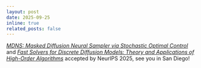 ```yaml
---
layout: post
date: 2025-09-25
inline: true
related_posts: false
---
```


[*MDNS: Masked Diffusion Neural Sampler via Stochastic Optimal Control*](https://openreview.net/forum?id=xIH95kXNR2) and [*Fast Solvers for Discrete Diffusion Models: Theory and Applications of High-Order Algorithms*](https://openreview.net/forum?id=OuklL6Q3sO) accepted by NeurIPS 2025, see you in San Diego!
